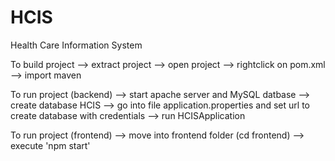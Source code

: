 # HCIS
Health Care Information System

To build project --> extract project --> open project --> rightclick on pom.xml --> import maven

To run project (backend) --> start apache server and MySQL datbase --> create database HCIS --> go into file application.properties and set url to create database with credentials --> run HCISApplication

To run project (frontend) --> move into frontend folder (cd frontend) --> execute 'npm start' 
